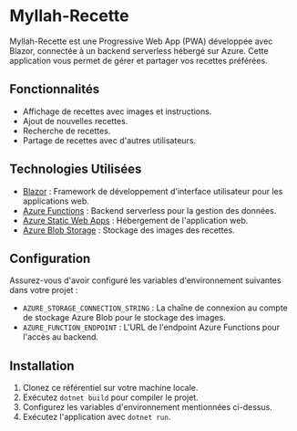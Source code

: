 # Myllah-Recette

Myllah-Recette est une Progressive Web App (PWA) développée avec Blazor, connectée à un backend serverless hébergé sur Azure. Cette application vous permet de gérer et partager vos recettes préférées.

## Fonctionnalités

- Affichage de recettes avec images et instructions.
- Ajout de nouvelles recettes.
- Recherche de recettes.
- Partage de recettes avec d'autres utilisateurs.

## Technologies Utilisées

- [Blazor](https://dotnet.microsoft.com/apps/aspnet/web-apps/blazor) : Framework de développement d'interface utilisateur pour les applications web.
- [Azure Functions](https://azure.microsoft.com/services/functions) : Backend serverless pour la gestion des données.
- [Azure Static Web Apps](https://azure.microsoft.com/services/app-service/static) : Hébergement de l'application web.
- [Azure Blob Storage](https://azure.microsoft.com/services/storage/blobs) : Stockage des images des recettes.

## Configuration

Assurez-vous d'avoir configuré les variables d'environnement suivantes dans votre projet :

- `AZURE_STORAGE_CONNECTION_STRING` : La chaîne de connexion au compte de stockage Azure Blob pour le stockage des images.
- `AZURE_FUNCTION_ENDPOINT` : L'URL de l'endpoint Azure Functions pour l'accès au backend.

## Installation

1. Clonez ce référentiel sur votre machine locale.
2. Exécutez `dotnet build` pour compiler le projet.
3. Configurez les variables d'environnement mentionnées ci-dessus.
4. Exécutez l'application avec `dotnet run`.


